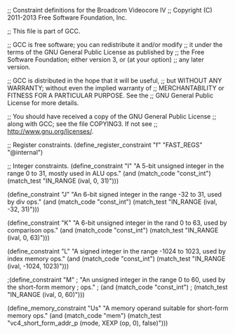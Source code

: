 ;; Constraint definitions for the Broadcom Videocore IV
;; Copyright (C) 2011-2013 Free Software Foundation, Inc.

;; This file is part of GCC.

;; GCC is free software; you can redistribute it and/or modify
;; it under the terms of the GNU General Public License as published by
;; the Free Software Foundation; either version 3, or (at your option)
;; any later version.

;; GCC is distributed in the hope that it will be useful,
;; but WITHOUT ANY WARRANTY; without even the implied warranty of
;; MERCHANTABILITY or FITNESS FOR A PARTICULAR PURPOSE.  See the
;; GNU General Public License for more details.

;; You should have received a copy of the GNU General Public License
;; along with GCC; see the file COPYING3.  If not see
;; <http://www.gnu.org/licenses/>.

;; Register constraints.
(define_register_constraint "f" "FAST_REGS"
  "@internal")

;; Integer constraints.
(define_constraint "I"
  "A 5-bit unsigned integer in the range 0 to 31, mostly used in ALU ops."
  (and (match_code "const_int")
       (match_test "IN_RANGE (ival, 0, 31)")))

(define_constraint "J"
  "An 6-bit signed integer in the range -32 to 31, used by div ops."
  (and (match_code "const_int")
       (match_test "IN_RANGE (ival, -32, 31)")))

(define_constraint "K"
  "A 6-bit unsigned integer in the rand 0 to 63, used by comparison ops."
  (and (match_code "const_int")
       (match_test "IN_RANGE (ival, 0, 63)")))

(define_constraint "L"
  "A signed integer in the range -1024 to 1023, used by index memory ops."
  (and (match_code "const_int")
       (match_test "IN_RANGE (ival, -1024, 1023)")))

;(define_constraint "M"
;  "An unsigned integer in the range 0 to 60, used by the short-form memory
;   ops."
;  (and (match_code "const_int")
;       (match_test "IN_RANGE (ival, 0, 60)")))

(define_memory_constraint "Us"
  "A memory operand suitable for short-form memory ops."
  (and (match_code "mem")
       (match_test "vc4_short_form_addr_p (mode, XEXP (op, 0), false)")))
